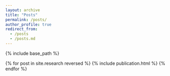 ```yaml
---
layout: archive
title: "Posts"
permalink: /posts/
author_profile: true
redirect_from: 
  - /posts
  - /posts.md
---
```



{% include base_path %}

{% for post in site.research reversed %}
  {% include publication.html %}
{% endfor %}

